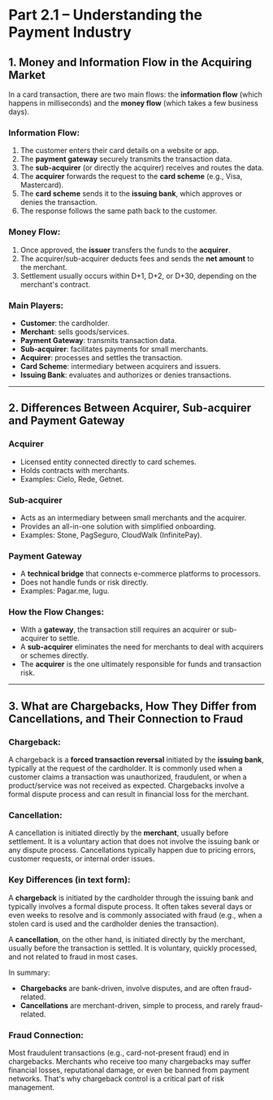 # Part 2.1 – Understanding the Payment Industry

## 1. Money and Information Flow in the Acquiring Market

In a card transaction, there are two main flows: the **information flow** (which happens in milliseconds) and the **money flow** (which takes a few business days).

###  Information Flow:
1. The customer enters their card details on a website or app.
2. The **payment gateway** securely transmits the transaction data.
3. The **sub-acquirer** (or directly the acquirer) receives and routes the data.
4. The **acquirer** forwards the request to the **card scheme** (e.g., Visa, Mastercard).
5. The **card scheme** sends it to the **issuing bank**, which approves or denies the transaction.
6. The response follows the same path back to the customer.

###  Money Flow:
1. Once approved, the **issuer** transfers the funds to the **acquirer**.
2. The acquirer/sub-acquirer deducts fees and sends the **net amount** to the merchant.
3. Settlement usually occurs within D+1, D+2, or D+30, depending on the merchant's contract.

###  Main Players:
- **Customer**: the cardholder.
- **Merchant**: sells goods/services.
- **Payment Gateway**: transmits transaction data.
- **Sub-acquirer**: facilitates payments for small merchants.
- **Acquirer**: processes and settles the transaction.
- **Card Scheme**: intermediary between acquirers and issuers.
- **Issuing Bank**: evaluates and authorizes or denies transactions.

---

## 2. Differences Between Acquirer, Sub-acquirer and Payment Gateway

###  Acquirer
- Licensed entity connected directly to card schemes.
- Holds contracts with merchants.
- Examples: Cielo, Rede, Getnet.

### Sub-acquirer
- Acts as an intermediary between small merchants and the acquirer.
- Provides an all-in-one solution with simplified onboarding.
- Examples: Stone, PagSeguro, CloudWalk (InfinitePay).

###  Payment Gateway
- A **technical bridge** that connects e-commerce platforms to processors.
- Does not handle funds or risk directly.
- Examples: Pagar.me, Iugu.

###  How the Flow Changes:
- With a **gateway**, the transaction still requires an acquirer or sub-acquirer to settle.
- A **sub-acquirer** eliminates the need for merchants to deal with acquirers or schemes directly.
- The **acquirer** is the one ultimately responsible for funds and transaction risk.

---

## 3. What are Chargebacks, How They Differ from Cancellations, and Their Connection to Fraud

###  Chargeback:
A chargeback is a **forced transaction reversal** initiated by the **issuing bank**, typically at the request of the cardholder. It is commonly used when a customer claims a transaction was unauthorized, fraudulent, or when a product/service was not received as expected. Chargebacks involve a formal dispute process and can result in financial loss for the merchant.

###  Cancellation:
A cancellation is initiated directly by the **merchant**, usually before settlement. It is a voluntary action that does not involve the issuing bank or any dispute process. Cancellations typically happen due to pricing errors, customer requests, or internal order issues.

###  Key Differences (in text form):
A **chargeback** is initiated by the cardholder through the issuing bank and typically involves a formal dispute process. It often takes several days or even weeks to resolve and is commonly associated with fraud (e.g., when a stolen card is used and the cardholder denies the transaction).

A **cancellation**, on the other hand, is initiated directly by the merchant, usually before the transaction is settled. It is voluntary, quickly processed, and not related to fraud in most cases.

In summary:
- **Chargebacks** are bank-driven, involve disputes, and are often fraud-related.
- **Cancellations** are merchant-driven, simple to process, and rarely fraud-related.

###  Fraud Connection:
Most fraudulent transactions (e.g., card-not-present fraud) end in chargebacks. Merchants who receive too many chargebacks may suffer financial losses, reputational damage, or even be banned from payment networks. That's why chargeback control is a critical part of risk management.
